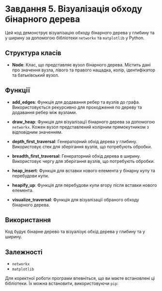 # Завдання 5. Візуалізація обходу бінарного дерева

Цей код демонструє візуалізацію обходу бінарного дерева у глибину та у ширину за допомогою бібліотеки `networkx` та `matplotlib` у Python.

## Структура класів

- **Node**: Клас, що представляє вузол бінарного дерева. Містить дані про значення вузла, лівого та правого нащадка, колір, ідентифікатор та батьківський вузол.
  
## Функції

- **add_edges**: Функція для додавання ребер та вузлів до графа. Використовується рекурсивно для проходження по дереву та додавання ребер між вузлами.

- **draw_heap**: Функція для візуалізації бінарного дерева за допомогою `networkx`. Кожен вузол представлений колірним прямокутником з відповідним значенням.

- **depth_first_traversal**: Генераторний обхід дерева у глибину. Використовує стек для зберігання вузлів, що потребують обробки.

- **breadth_first_traversal**: Генераторний обхід дерева в ширину. Використовує чергу для зберігання вузлів, що потребують обробки.

- **heap_insert**: Функція для вставки нового елемента у бінарну купу та перебудови купи.

- **heapify_up**: Функція для перебудови купи вгору після вставки нового елемента.

- **visualize_traversal**: Функція для візуалізації обраного обходу бінарного дерева.

## Використання

Код будує бінарне дерево та візуалізує обхід дерева у глибину та у ширину.

## Залежності

- `networkx`
- `matplotlib`

Для коректної роботи програми впевніться, що ви маєте встановлені ці бібліотеки. Їх можна встановити, використовуючи `pip`:

